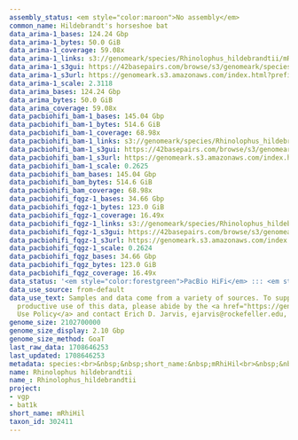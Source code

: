 ```yaml
---
assembly_status: <em style="color:maroon">No assembly</em>
common_name: Hildebrandt's horseshoe bat
data_arima-1_bases: 124.24 Gbp
data_arima-1_bytes: 50.0 GiB
data_arima-1_coverage: 59.08x
data_arima-1_links: s3://genomeark/species/Rhinolophus_hildebrandtii/mRhiHil1/genomic_data/arima/<br>
data_arima-1_s3gui: https://42basepairs.com/browse/s3/genomeark/species/Rhinolophus_hildebrandtii/mRhiHil1/genomic_data/arima/
data_arima-1_s3url: https://genomeark.s3.amazonaws.com/index.html?prefix=species/Rhinolophus_hildebrandtii/mRhiHil1/genomic_data/arima/
data_arima-1_scale: 2.3118
data_arima_bases: 124.24 Gbp
data_arima_bytes: 50.0 GiB
data_arima_coverage: 59.08x
data_pacbiohifi_bam-1_bases: 145.04 Gbp
data_pacbiohifi_bam-1_bytes: 514.6 GiB
data_pacbiohifi_bam-1_coverage: 68.98x
data_pacbiohifi_bam-1_links: s3://genomeark/species/Rhinolophus_hildebrandtii/mRhiHil1/genomic_data/pacbio_hifi/<br>
data_pacbiohifi_bam-1_s3gui: https://42basepairs.com/browse/s3/genomeark/species/Rhinolophus_hildebrandtii/mRhiHil1/genomic_data/pacbio_hifi/
data_pacbiohifi_bam-1_s3url: https://genomeark.s3.amazonaws.com/index.html?prefix=species/Rhinolophus_hildebrandtii/mRhiHil1/genomic_data/pacbio_hifi/
data_pacbiohifi_bam-1_scale: 0.2625
data_pacbiohifi_bam_bases: 145.04 Gbp
data_pacbiohifi_bam_bytes: 514.6 GiB
data_pacbiohifi_bam_coverage: 68.98x
data_pacbiohifi_fqgz-1_bases: 34.66 Gbp
data_pacbiohifi_fqgz-1_bytes: 123.0 GiB
data_pacbiohifi_fqgz-1_coverage: 16.49x
data_pacbiohifi_fqgz-1_links: s3://genomeark/species/Rhinolophus_hildebrandtii/mRhiHil1/genomic_data/pacbio_hifi/<br>
data_pacbiohifi_fqgz-1_s3gui: https://42basepairs.com/browse/s3/genomeark/species/Rhinolophus_hildebrandtii/mRhiHil1/genomic_data/pacbio_hifi/
data_pacbiohifi_fqgz-1_s3url: https://genomeark.s3.amazonaws.com/index.html?prefix=species/Rhinolophus_hildebrandtii/mRhiHil1/genomic_data/pacbio_hifi/
data_pacbiohifi_fqgz-1_scale: 0.2624
data_pacbiohifi_fqgz_bases: 34.66 Gbp
data_pacbiohifi_fqgz_bytes: 123.0 GiB
data_pacbiohifi_fqgz_coverage: 16.49x
data_status: '<em style="color:forestgreen">PacBio HiFi</em> ::: <em style="color:forestgreen">Arima</em>'
data_use_source: from-default
data_use_text: Samples and data come from a variety of sources. To support fair and
  productive use of this data, please abide by the <a href="https://genome10k.soe.ucsc.edu/data-use-policies/">Data
  Use Policy</a> and contact Erich D. Jarvis, ejarvis@rockefeller.edu, with any questions.
genome_size: 2102700000
genome_size_display: 2.10 Gbp
genome_size_method: GoaT
last_raw_data: 1708646253
last_updated: 1708646253
metadata: species:<br>&nbsp;&nbsp;short_name:&nbsp;mRhiHil<br>&nbsp;&nbsp;name:&nbsp;Rhinolophus&nbsp;hildebrandtii<br>&nbsp;&nbsp;taxon_id:&nbsp;302411<br>&nbsp;&nbsp;common_name:&nbsp;Hildebrandt's&nbsp;horseshoe&nbsp;bat<br>&nbsp;&nbsp;order:<br>&nbsp;&nbsp;&nbsp;&nbsp;name:&nbsp;Chiroptera<br>&nbsp;&nbsp;family:<br>&nbsp;&nbsp;&nbsp;&nbsp;name:&nbsp;Rhinolophidae<br>&nbsp;&nbsp;individuals:<br>&nbsp;&nbsp;-&nbsp;mRhiHil1<br>&nbsp;&nbsp;genome_size:&nbsp;2102700000<br>&nbsp;&nbsp;genome_size_method:&nbsp;GoaT<br>&nbsp;&nbsp;project:&nbsp;[&nbsp;vgp&nbsp;,&nbsp;bat1k&nbsp;]<br>
name: Rhinolophus hildebrandtii
name_: Rhinolophus_hildebrandtii
project:
- vgp
- bat1k
short_name: mRhiHil
taxon_id: 302411
---
```

